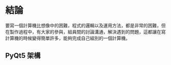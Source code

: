 結論
===

要寫一個計算機比想像中的困難，程式的邏輯以及運用方法，都是非常的困難，但在製作過程中，有大家的參與，組員間的討論溝通，解決遇到的問題，這都讓在寫計算機的時候變得簡單許多，能夠完成自己組別的一個計算機。

PyQt5 架構
---



